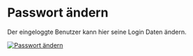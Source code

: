 # Passwort ändern

Der eingeloggte Benutzer kann hier seine Login Daten ändern.

[![Passwort ändern](../../../assets/images/de/administration/verwaltung/benutzereinstellungen/passwort-aendern/1-pa.png)](../../../assets/images/de/administration/verwaltung/benutzereinstellungen/passwort-aendern/1-pa.png)
